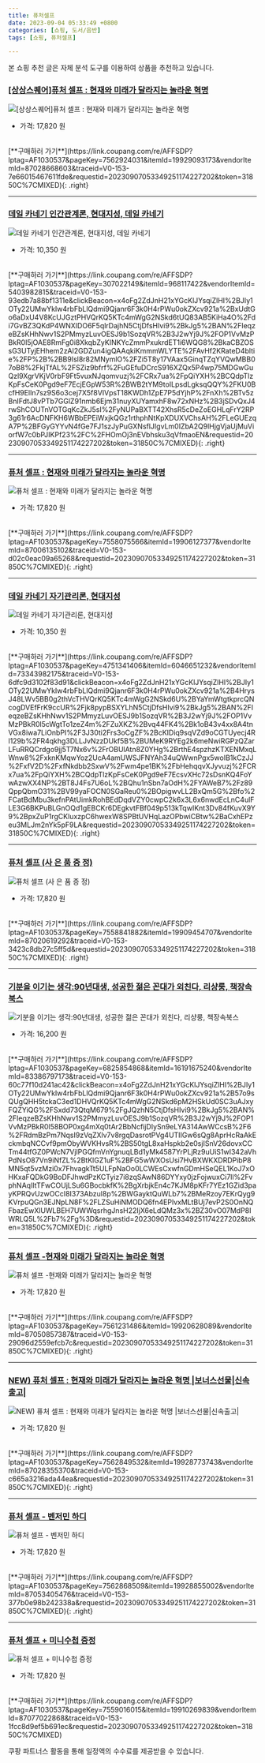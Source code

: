 ```yaml
---
title: 퓨처셀프
date: 2023-09-04 05:33:49 +0800
categories: [쇼핑, 도서/음반]
tags: [쇼핑, 퓨처셀프]

---
```


본 쇼핑 추천 글은 자체 분석 도구를 이용하여 상품을 추천하고 있습니다.
### [[상상스퀘어]퓨처 셀프 : 현재와 미래가 달라지는 놀라운 혁명](https://link.coupang.com/re/AFFSDP?lptag=AF1030537&pageKey=7562924031&itemId=19929093173&vendorItemId=87028668603&traceid=V0-153-7e66015467611fde&requestid=20230907053349251174227202&token=31850C%7CMIXED)
![[상상스퀘어]퓨처 셀프 : 현재와 미래가 달라지는 놀라운 혁명](https://ads-partners.coupang.com/image1/Ut_WJir-6ysLBmMhUmKVMGzjWWJ4iUs8t6AouCfUTJJ5OhXyAECmgHzKbNgSCJPUL-FX6n0wuERSagPjEfD0SP-tYNX96hYTqJTPqOuMLzoCk3Y8i8cMd1cFKewUpJGg8HsQxNNO5riqhURDBMLxRuO7f3jkbR48wqHoO7eJd6zdrPNu_92z84_HfpfzasXVajDJAnNYS6Q6XEAslqwcs02J7hZbaxOu_8kbrjbJTITOz-HjEJ-t96_ZpByo_p-Oy4yfJYhAjC-YvRctaTSZ2MTibA==)
- 가격: 17,820 원
<br>
[**구매하러 가기**](https://link.coupang.com/re/AFFSDP?lptag=AF1030537&pageKey=7562924031&itemId=19929093173&vendorItemId=87028668603&traceid=V0-153-7e66015467611fde&requestid=20230907053349251174227202&token=31850C%7CMIXED){: .right}
<br>

---

### [데일 카네기 인간관계론, 현대지성, 데일 카네기](https://link.coupang.com/re/AFFSDP?lptag=AF1030537&pageKey=307022149&itemId=968117422&vendorItemId=5403982815&traceid=V0-153-93edb7a88bf1311e&clickBeacon=x4oFg2ZdJnH21xYGcKlJYsqiZlHI%2BJIy1OTy22UMwYkIw4rbFbLlQdmi9Qjanr6F3k0H4rPWu0okZXcv921a%2BxUdtGo6aDxU4V8KcUJGztPHVQrKQ5KTc4mWgG2NSkd6tUQ83AB5KiHa4O%2Fdi7GvBZ3QKdP4WNXIDO6F5qlrDajhN5CtjDfsHIvi9%2BkJg5%2BAN%2FIeqzeBZsKHhNwv1S2PMmyzLuvOESJ9b1SozqVR%2B3J2wYj9J%2FOP1VvMzPBkR0l5jOAE8RmFg0i8XkqbZyKINKYcZmmPxukrdET1i6WQG8%2BkaCBZOSsG3UTyjEHhem2zAl2GDZun4igQAAqkiKmmmWLYTE%2FAvHf2KRateD4bltie%2FP%2B%2BB9Isl8r82MNymlO%2FZi5T8y17VAax5GinqTZqYVQwMBB07oB8%2FkjTfAL%2FSZiz9bfrf%2FuGEfuDCrcS916XZQx5P4wp75MDGwGuQzl9XgrVKjV0rbF9Ft5vuxNJqomvuzj%2FCRx7ua%2FpQiYXH%2BCQdpTlzKpFsCeK0Pgd9eF7EcjEGpW53R%2BWB2tYM9toILpsdLgksqQQY%2FKU0BcfH9ElIn7sz9S6o3cej7X5f8VIVpsT18KWDh1ZpE7P5dYjhP%2FnXh%2BTv5zBnIFdtJ8vPTb7GGlZ91nmb6Ejm31nuyXUYamxhF8w72xNHz%2B3jSDvQxJ4rwShCOUTnVOTGqKcZkJ5sI%2FyNUPaBXTT42XhsR5cDeZoEGHLqFrY2RP3g61r6AcDNFKH6WBbEPEiWxjkQGz1rthphNtKpXDUXVChsAH%2FLeGUEzqA7P%2BFGyGYYvN4fGe7FJ1szJyPuGXNsflJIgvLm0IZbA2Q9lHjgVjaUjMuViorfW7c0bPJIKPf23%2FC%2FHOmOj3nEVbhsku3qVfmaoEN&requestid=20230907053349251174227202&token=31850C%7CMIXED)
![데일 카네기 인간관계론, 현대지성, 데일 카네기](https://ads-partners.coupang.com/image1/lFeX3YImpNQ2OtYjlE2qsIu2hp8m2piYDpdul7PEwKrrGZWBDdqfopjlebpLDLMVBNZcxrIUPOTFK-sGAQWH3494Vs_MYuG9ydqZZiAbAybKfLlPGhtnWhVmnBXYSAQnR5REEhAcPXb1a_INrRMa4SDduipxS1KIM4_Tdd2Dpk1bh56k0GARGR4XrFyhkwB1mGSX-3A2Z9p7DmwGJQ7UpQXS1cphJrp4cu0wf-c-y24v0W9pBCr2qMbLxA8zJkZhfmoup_2jt1EYfesTvU1tpiIHJNk=)
- 가격: 10,350 원
<br>
[**구매하러 가기**](https://link.coupang.com/re/AFFSDP?lptag=AF1030537&pageKey=307022149&itemId=968117422&vendorItemId=5403982815&traceid=V0-153-93edb7a88bf1311e&clickBeacon=x4oFg2ZdJnH21xYGcKlJYsqiZlHI%2BJIy1OTy22UMwYkIw4rbFbLlQdmi9Qjanr6F3k0H4rPWu0okZXcv921a%2BxUdtGo6aDxU4V8KcUJGztPHVQrKQ5KTc4mWgG2NSkd6tUQ83AB5KiHa4O%2Fdi7GvBZ3QKdP4WNXIDO6F5qlrDajhN5CtjDfsHIvi9%2BkJg5%2BAN%2FIeqzeBZsKHhNwv1S2PMmyzLuvOESJ9b1SozqVR%2B3J2wYj9J%2FOP1VvMzPBkR0l5jOAE8RmFg0i8XkqbZyKINKYcZmmPxukrdET1i6WQG8%2BkaCBZOSsG3UTyjEHhem2zAl2GDZun4igQAAqkiKmmmWLYTE%2FAvHf2KRateD4bltie%2FP%2B%2BB9Isl8r82MNymlO%2FZi5T8y17VAax5GinqTZqYVQwMBB07oB8%2FkjTfAL%2FSZiz9bfrf%2FuGEfuDCrcS916XZQx5P4wp75MDGwGuQzl9XgrVKjV0rbF9Ft5vuxNJqomvuzj%2FCRx7ua%2FpQiYXH%2BCQdpTlzKpFsCeK0Pgd9eF7EcjEGpW53R%2BWB2tYM9toILpsdLgksqQQY%2FKU0BcfH9ElIn7sz9S6o3cej7X5f8VIVpsT18KWDh1ZpE7P5dYjhP%2FnXh%2BTv5zBnIFdtJ8vPTb7GGlZ91nmb6Ejm31nuyXUYamxhF8w72xNHz%2B3jSDvQxJ4rwShCOUTnVOTGqKcZkJ5sI%2FyNUPaBXTT42XhsR5cDeZoEGHLqFrY2RP3g61r6AcDNFKH6WBbEPEiWxjkQGz1rthphNtKpXDUXVChsAH%2FLeGUEzqA7P%2BFGyGYYvN4fGe7FJ1szJyPuGXNsflJIgvLm0IZbA2Q9lHjgVjaUjMuViorfW7c0bPJIKPf23%2FC%2FHOmOj3nEVbhsku3qVfmaoEN&requestid=20230907053349251174227202&token=31850C%7CMIXED){: .right}
<br>

---

### [퓨처 셀프 : 현재와 미래가 달라지는 놀라운 혁명](https://link.coupang.com/re/AFFSDP?lptag=AF1030537&pageKey=7558075566&itemId=19906127377&vendorItemId=87006135102&traceid=V0-153-d02c0eac09a65268&requestid=20230907053349251174227202&token=31850C%7CMIXED)
![퓨처 셀프 : 현재와 미래가 달라지는 놀라운 혁명](https://ads-partners.coupang.com/image1/Olz95tF8cRByu2NqOjEzkylfSy_7i2bEn11xSgpEg-TUNnjKasWOxqfq8qTCPSL66S6GtIjad-qpKcUpLQMSsecRFAng4KVVzAQOm4qslJJRcUBjn098NEsrzhDCspzNaB7ddxzlSAUDsvv1WjBOzXURAFl5fw379mFw393t2m0sIj6M2Mwn2W8VpqiMyQhrYBvvOUh5msNx1Uo6P6NkuBK0Tc5Yzjr6L3qBln_El17bosQ9yEcb5gcU5IPcJ83taOFcrxHgZjCnm2eA7iXwHZIFNuvW_eqvLZ5RAAwM8F0=)
- 가격: 17,820 원
<br>
[**구매하러 가기**](https://link.coupang.com/re/AFFSDP?lptag=AF1030537&pageKey=7558075566&itemId=19906127377&vendorItemId=87006135102&traceid=V0-153-d02c0eac09a65268&requestid=20230907053349251174227202&token=31850C%7CMIXED){: .right}
<br>

---

### [데일 카네기 자기관리론, 현대지성](https://link.coupang.com/re/AFFSDP?lptag=AF1030537&pageKey=4751341406&itemId=6046651232&vendorItemId=73343982175&traceid=V0-153-6dfc9d3102f83d91&clickBeacon=x4oFg2ZdJnH21xYGcKlJYsqiZlHI%2BJIy1OTy22UMwYkIw4rbFbLlQdmi9Qjanr6F3k0H4rPWu0okZXcv921a%2B4HrysJ48LWv5BB0g2thVcTHVQrKQ5KTc4mWgG2NSkd6U%2BYaYmWtgtkprcQNcogDVEfFrK9ccUR%2Fjk8pypBSXYLhN5CtjDfsHIvi9%2BkJg5%2BAN%2FIeqzeBZsKHhNwv1S2PMmyzLuvOESJ9b1SozqVR%2B3J2wYj9J%2FOP1VvMzPBkR0l5cWgtTo1zeZ4m%2FZuXKZ%2Bvq44FK4%2Bk1oB43v4xx8A4tnVGx8iwa7LiOnbPI%2F3J30ti2Frs3oCgZF%2BcKIDiq9sqVZd9oCGTUyecj4Rl129b%2FR4qkhg3DLLJvNzzDUkf5B%2BUMeK9RYEg2k6meNwiRGPzQZarLFuRRQCrdgo9jj5T7Nx6v%2FrOBUlAtn8Z0YHg%2BrthE4spzhzKTXENMxqLWnw8%2FxknKMqwYoz2UcA4amUWSJFNYAh34uQWwnPgx5woIB1kCzJJ%2FxfV2D%2FxfNkdbb2SxwV%2Fwm4pe1BK%2FbHehqqvXJyvuzj%2FCRx7ua%2FpQiYXH%2BCQdpTlzKpFsCeK0Pgd9eF7EcsvXHc72sDsnKQ4FoYwAzwXX4NP%2BT8J4Fs7U6oL%2BQhu1nSbn7aOdH%2FYAWeB7%2Fz89QppQbmO31%2BV99yaFOCN0SGaReu0%2BOpigwvLL2BxQm5G%2Bfo%2FCatBdMbu3kefnPAtUimkRohBEdDqdVZY0cwpC2k6x3L6x6nwdEcLnC4ulFLE3G6BKPuBLGnOQd1gEBCKr6DEgkvtFBf049p513kTqwIKnt3Dv84fKuvX9Y9%2BpxZuP1rgCKluxzpC6hwexW8SPBtUVHqLazOPbwiCBtw%2BaCxhEPzeu3MLJm2nYk5pF9LA&requestid=20230907053349251174227202&token=31850C%7CMIXED)
![데일 카네기 자기관리론, 현대지성](https://ads-partners.coupang.com/image1/6e1PtlyxvNF208MY6SQUBRRTfISWvloZ33FE93dc99Baw1X54EPU24qkmthYUwu0FkkGXFmLSAlKf6cb0zdohlXEAzBQSFtH70pJXnHMeeBrEkmJOjI4XSwyM-G_IGN7qJgob6QnWtFDS4XY3tSoF6-tigcJ4GSyUYRhAMT6Nq8Tvs7Dsp4ym08G0JDH-3P4Dm7hgqxWarhMqM-PzwBD9AqmtNU_Iy2mhu-AKiDzN1nTmD4D9uutsekndJd3c56RJ0iLwT2sU3il15fvBTCgCchmk2ke)
- 가격: 10,350 원
<br>
[**구매하러 가기**](https://link.coupang.com/re/AFFSDP?lptag=AF1030537&pageKey=4751341406&itemId=6046651232&vendorItemId=73343982175&traceid=V0-153-6dfc9d3102f83d91&clickBeacon=x4oFg2ZdJnH21xYGcKlJYsqiZlHI%2BJIy1OTy22UMwYkIw4rbFbLlQdmi9Qjanr6F3k0H4rPWu0okZXcv921a%2B4HrysJ48LWv5BB0g2thVcTHVQrKQ5KTc4mWgG2NSkd6U%2BYaYmWtgtkprcQNcogDVEfFrK9ccUR%2Fjk8pypBSXYLhN5CtjDfsHIvi9%2BkJg5%2BAN%2FIeqzeBZsKHhNwv1S2PMmyzLuvOESJ9b1SozqVR%2B3J2wYj9J%2FOP1VvMzPBkR0l5cWgtTo1zeZ4m%2FZuXKZ%2Bvq44FK4%2Bk1oB43v4xx8A4tnVGx8iwa7LiOnbPI%2F3J30ti2Frs3oCgZF%2BcKIDiq9sqVZd9oCGTUyecj4Rl129b%2FR4qkhg3DLLJvNzzDUkf5B%2BUMeK9RYEg2k6meNwiRGPzQZarLFuRRQCrdgo9jj5T7Nx6v%2FrOBUlAtn8Z0YHg%2BrthE4spzhzKTXENMxqLWnw8%2FxknKMqwYoz2UcA4amUWSJFNYAh34uQWwnPgx5woIB1kCzJJ%2FxfV2D%2FxfNkdbb2SxwV%2Fwm4pe1BK%2FbHehqqvXJyvuzj%2FCRx7ua%2FpQiYXH%2BCQdpTlzKpFsCeK0Pgd9eF7EcsvXHc72sDsnKQ4FoYwAzwXX4NP%2BT8J4Fs7U6oL%2BQhu1nSbn7aOdH%2FYAWeB7%2Fz89QppQbmO31%2BV99yaFOCN0SGaReu0%2BOpigwvLL2BxQm5G%2Bfo%2FCatBdMbu3kefnPAtUimkRohBEdDqdVZY0cwpC2k6x3L6x6nwdEcLnC4ulFLE3G6BKPuBLGnOQd1gEBCKr6DEgkvtFBf049p513kTqwIKnt3Dv84fKuvX9Y9%2BpxZuP1rgCKluxzpC6hwexW8SPBtUVHqLazOPbwiCBtw%2BaCxhEPzeu3MLJm2nYk5pF9LA&requestid=20230907053349251174227202&token=31850C%7CMIXED){: .right}
<br>

---

### [퓨처 셀프 (사 은 품 증 정)](https://link.coupang.com/re/AFFSDP?lptag=AF1030537&pageKey=7558841882&itemId=19909454707&vendorItemId=87020619292&traceid=V0-153-3423c8db27c5ff5d&requestid=20230907053349251174227202&token=31850C%7CMIXED)
![퓨처 셀프 (사 은 품 증 정)](https://ads-partners.coupang.com/image1/13HRpNiy_-GSV8TM1z3d-VnjEESpBPuzzJTeLYdR12ztISo5zt0q4cMf3_HwEOcD_1x6tPdlVEiFPgz3Fmci8pK8qHOgMFtjUm-l1HAUngOQR-WPjEUrl8G666eOZ8-60IuiIcNxG8JdDK6-FzmYOJclzIYBuaXkDwIHwGA4HlwWu4PCt1upOy5vl2qfsQs8S4Ekvpw8iusl0xlobqN75K0Hl4U58Lnahpu1WiafQpvwsfiQIg5mMXeHFDYxkYdI-JnpDQaWl9QhkGeOyj_9l2aWDhn4galQSdLvzBB7DJkY)
- 가격: 17,820 원
<br>
[**구매하러 가기**](https://link.coupang.com/re/AFFSDP?lptag=AF1030537&pageKey=7558841882&itemId=19909454707&vendorItemId=87020619292&traceid=V0-153-3423c8db27c5ff5d&requestid=20230907053349251174227202&token=31850C%7CMIXED){: .right}
<br>

---

### [기분을 이기는 생각:90년대생, 성공한 젊은 꼰대가 외친다, 리샹룽, 책장속북스](https://link.coupang.com/re/AFFSDP?lptag=AF1030537&pageKey=6825854868&itemId=16191675240&vendorItemId=83386797173&traceid=V0-153-60c77f10d241ac42&clickBeacon=x4oFg2ZdJnH21xYGcKlJYsqiZlHI%2BJIy1OTy22UMwYkIw4rbFbLlQdmi9Qjanr6F3k0H4rPWu0okZXcv921a%2B57o9sQUgQHH5tckaC3ed1DHVQrKQ5KTc4mWgG2NSkd6pM2HSkUd0SC3uAJxyFQZYiQG%2FSxdd73QtqM679%2FgJQzhN5CtjDfsHIvi9%2BkJg5%2BAN%2FIeqzeBZsKHhNwv1S2PMmyzLuvOESJ9b1SozqVR%2B3J2wYj9J%2FOP1VvMzPBkR0l58BOP0xg4mXq0tAr2BbNcfijDIySn9eLYA314AwWCcsB%2F6%2FRdmBzPm7NqsI9zVqZXlv7v8rgqDasrotPVg4UTIIGw6sQg8AprHcRaAkEckmbqNCCvf9pmObyWVKHvsR%2BS50tgL8xaHspkb2e0sjISnV26dovxCCTm44tfGZ0PWcN7VjlPGQfmVnYgnuqLBd1yMk4587YrPLjRz9uUiS1wI342aVhPdNsO87Vn9iNfZL%2BtKlGZ1uF%2BFG5wWXOsUsi7HvBXWKXDRDPibP8MN5qt5vzMzi0x7FhvagkTt5ULFpNaOo0LCWEsCxwfnGDmHSeQEL1KoJ7xOHKxaFQDkG9BoDFJhwdPzKCTyiz7i8zqSAwN86DYYxy0jzFojwuxCi7ll%2FvphNAqIltTFwCOUjLSu6GBocbkfK%2BgXrbjkEn4c7KJM8pKFr7YEz1GZid3payKPRQvUzwOCcI8I373Abzul8p%2BWGayktQuWLb7%2BMeRzoy7EKrQyg9KVrpuQGn3EJNpLN8F%2FLZSuHiNMODQ6fn4EPlvxMLtBUj7evP2S0OnNQFbazEwXlUWLBEH7UWWqsrhgJnsH22IjX6eLdQMz3x%2BZ30vO07MdP8IWRLQ5L%2Fb7%2Fg%3D&requestid=20230907053349251174227202&token=31850C%7CMIXED)
![기분을 이기는 생각:90년대생, 성공한 젊은 꼰대가 외친다, 리샹룽, 책장속북스](https://ads-partners.coupang.com/image1/w46JVPlQjKx0qSDyw_gLOvAYS8KWIdfE5YhO8mqOz0_qiS-aE7NE2-NUtQMDdr5-uV8AzncUApo_lV7w0pKxHlS_qtxyZrgFydAeAqmm7Vts_9AS8UO4vb9MNiGyM8QDQqM1aA7Mj6y52Oi7NqBSrV2fghVRE6GBmZ9CrbeW_hp4b2FcUCOxvQMGwkNNvfi0p4AKWxzxgggGazL5OGOJ4PPpe-i0IHahwKO0beIlejdVGIeNwy-Y6Kyk7OKqTBD0k30twnHIPVfIz1h3cD9SkCXbMn3F1VaH32rsuMycjrAlnbE5)
- 가격: 16,200 원
<br>
[**구매하러 가기**](https://link.coupang.com/re/AFFSDP?lptag=AF1030537&pageKey=6825854868&itemId=16191675240&vendorItemId=83386797173&traceid=V0-153-60c77f10d241ac42&clickBeacon=x4oFg2ZdJnH21xYGcKlJYsqiZlHI%2BJIy1OTy22UMwYkIw4rbFbLlQdmi9Qjanr6F3k0H4rPWu0okZXcv921a%2B57o9sQUgQHH5tckaC3ed1DHVQrKQ5KTc4mWgG2NSkd6pM2HSkUd0SC3uAJxyFQZYiQG%2FSxdd73QtqM679%2FgJQzhN5CtjDfsHIvi9%2BkJg5%2BAN%2FIeqzeBZsKHhNwv1S2PMmyzLuvOESJ9b1SozqVR%2B3J2wYj9J%2FOP1VvMzPBkR0l58BOP0xg4mXq0tAr2BbNcfijDIySn9eLYA314AwWCcsB%2F6%2FRdmBzPm7NqsI9zVqZXlv7v8rgqDasrotPVg4UTIIGw6sQg8AprHcRaAkEckmbqNCCvf9pmObyWVKHvsR%2BS50tgL8xaHspkb2e0sjISnV26dovxCCTm44tfGZ0PWcN7VjlPGQfmVnYgnuqLBd1yMk4587YrPLjRz9uUiS1wI342aVhPdNsO87Vn9iNfZL%2BtKlGZ1uF%2BFG5wWXOsUsi7HvBXWKXDRDPibP8MN5qt5vzMzi0x7FhvagkTt5ULFpNaOo0LCWEsCxwfnGDmHSeQEL1KoJ7xOHKxaFQDkG9BoDFJhwdPzKCTyiz7i8zqSAwN86DYYxy0jzFojwuxCi7ll%2FvphNAqIltTFwCOUjLSu6GBocbkfK%2BgXrbjkEn4c7KJM8pKFr7YEz1GZid3payKPRQvUzwOCcI8I373Abzul8p%2BWGayktQuWLb7%2BMeRzoy7EKrQyg9KVrpuQGn3EJNpLN8F%2FLZSuHiNMODQ6fn4EPlvxMLtBUj7evP2S0OnNQFbazEwXlUWLBEH7UWWqsrhgJnsH22IjX6eLdQMz3x%2BZ30vO07MdP8IWRLQ5L%2Fb7%2Fg%3D&requestid=20230907053349251174227202&token=31850C%7CMIXED){: .right}
<br>

---

### [퓨처 셀프 -현재와 미래가 달라지는 놀라운 혁명](https://link.coupang.com/re/AFFSDP?lptag=AF1030537&pageKey=7561231486&itemId=19920628089&vendorItemId=87050857387&traceid=V0-153-29096d2559efcb7c&requestid=20230907053349251174227202&token=31850C%7CMIXED)
![퓨처 셀프 -현재와 미래가 달라지는 놀라운 혁명](https://ads-partners.coupang.com/image1/NVCRPNi2SWVe_Mz7Nbc321bCTdTu26bl4mUXff70txH5lmFp22aLoZE951JeCYmm4U8z84ICakWQiZN33H52-S41LIR_Oj8fYPpneqyfwKo6fIzzV9hlSuh02PYu0ZCw4z0HAl4uStzChX9DO3SJ8XIIc3_VVarSbiCWIT9Lb4tF2HmQbCCFqP1m7-qtSf5Emh9S_2-msCu_tNf00a3LQTgMKjXSngKb2kom2Ju2oSJzvrpvcoBdcAh-QDl1v9nuE61dTcaZSI9jFBYKLBnxRrZ0-Rj2RnHIQp6GyTMdmw==)
- 가격: 17,820 원
<br>
[**구매하러 가기**](https://link.coupang.com/re/AFFSDP?lptag=AF1030537&pageKey=7561231486&itemId=19920628089&vendorItemId=87050857387&traceid=V0-153-29096d2559efcb7c&requestid=20230907053349251174227202&token=31850C%7CMIXED){: .right}
<br>

---

### [NEW) 퓨처 셀프 : 현재와 미래가 달라지는 놀라운 혁명 |보너스선물|신속출고|](https://link.coupang.com/re/AFFSDP?lptag=AF1030537&pageKey=7562849532&itemId=19928773743&vendorItemId=87028355370&traceid=V0-153-c665a3216ada44ea&requestid=20230907053349251174227202&token=31850C%7CMIXED)
![NEW) 퓨처 셀프 : 현재와 미래가 달라지는 놀라운 혁명 |보너스선물|신속출고|](https://ads-partners.coupang.com/image1/p4ofvlai3PMhUZHIp42OQIx7zc1d3kaCMin6SAEeHO_dHS3D-T7O-W6nWDx0jS2fni6nikMdQ8L77hrch3jYv525FXXvgLnM2MXITS16_C-Xe3FeFkgpUmwEuFXhPIt4TJ2GalyzTJgOX747p8JMapPTcsCEisYIkwvEjrg0mZOignaXxMLWNTW7cpQVjzG9SJi9ffX5kG_QqMuDYkQDvD8biMOKuHCp30DGWz0sFfhRPTbRqLsNYagAlAvnXiR2e7mW1JUlHxqflDoaxQOETbLe-7Y-m5lcJZxAYbuVRg==)
- 가격: 17,820 원
<br>
[**구매하러 가기**](https://link.coupang.com/re/AFFSDP?lptag=AF1030537&pageKey=7562849532&itemId=19928773743&vendorItemId=87028355370&traceid=V0-153-c665a3216ada44ea&requestid=20230907053349251174227202&token=31850C%7CMIXED){: .right}
<br>

---

### [퓨처 셀프 - 벤저민 하디](https://link.coupang.com/re/AFFSDP?lptag=AF1030537&pageKey=7562868509&itemId=19928855002&vendorItemId=87053405476&traceid=V0-153-377b0e98b242338a&requestid=20230907053349251174227202&token=31850C%7CMIXED)
![퓨처 셀프 - 벤저민 하디](https://ads-partners.coupang.com/image1/cZMIAtEyY4ziy7Joccpz1pn9m-mfYq2EeK8HFzYpZmgFQv2Lcgvu1k0-0lRRdoU_yu-3_lI-rDILt-YFNZF_U4JnS7MRMb-y23wCREs328OdCVhWJsU-KAw-lojUqbKhbzRsSceQ0hXoMQe_BL3UWYL7xruKJL_eROQFWPRrzibXbv6KCw1Ns8BA83ewCcI9k6Vkv_y5NlHoW9zicsYLoyrZoNL4wfAjtAI82qFdOVs2kDDOLdaw5ea-UVE6QsSTQ6rVSE7MEt_9AMLUBWUNYfxiopaoodV-0z70qLnFf4I=)
- 가격: 17,820 원
<br>
[**구매하러 가기**](https://link.coupang.com/re/AFFSDP?lptag=AF1030537&pageKey=7562868509&itemId=19928855002&vendorItemId=87053405476&traceid=V0-153-377b0e98b242338a&requestid=20230907053349251174227202&token=31850C%7CMIXED){: .right}
<br>

---

### [퓨처 셀프 + 미니수첩 증정](https://link.coupang.com/re/AFFSDP?lptag=AF1030537&pageKey=7559016015&itemId=19910269839&vendorItemId=87077022868&traceid=V0-153-1fcc8d9ef5b691ec&requestid=20230907053349251174227202&token=31850C%7CMIXED)
![퓨처 셀프 + 미니수첩 증정](https://ads-partners.coupang.com/image1/el4LGG0FZeJi6Vt9ervEArxO8cXyjAWOnj_ys5Uq5vi6hLZR79kUaDFpBQRpMrLuNgltfsNwbJZT3CU2qS1Rsw_GIQakVPwAql7ejr07HtK_Tz7hipNZwg1C_UMKgJ6ngBjJvI0-kG1VZOiZl-j-OsgWQBmlHMlvHaG8c0S3xb9I5IvlxFr-hukS5bZxY9PV-BNUjhT6Lrm39rIdnf6Exy2qKGWN3q6VR8myDHNUGE8Ye_81bwBvUt49DYc5Ikm4nbRDYgbFng2j_cu95nxOaIDR-uzu2EhLNX6SKArbHDQ=)
- 가격: 17,820 원
<br>
[**구매하러 가기**](https://link.coupang.com/re/AFFSDP?lptag=AF1030537&pageKey=7559016015&itemId=19910269839&vendorItemId=87077022868&traceid=V0-153-1fcc8d9ef5b691ec&requestid=20230907053349251174227202&token=31850C%7CMIXED)


쿠팡 파트너스 활동을 통해 일정액의 수수료를 제공받을 수 있습니다.
